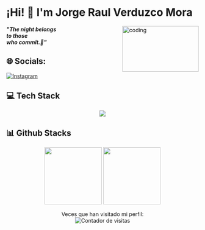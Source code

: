 # ¡Hi! 👋  I'm Jorge Raul Verduzco Mora  
<img src="https://64.media.tumblr.com/0ea83e1b98da48d2fa65e096afd9ffb0/tumblr_np13mlXqc61t4034jo1_r2_400.gif" alt="coding" width="200" height="120" align="right">

***"The night belongs<br/>
to those<br/>
who commit.🦇"***



## 🌐 Socials:
[![Instagram](https://img.shields.io/badge/Instagram-%23E4405F.svg?logo=Instagram&logoColor=white)](https://instagram.com/jorgendo43) 

## 💻 Tech Stack  

<p align="center">
  <a href="https://skillicons.dev">
    <img src="https://skillicons.dev/icons?i=java,kotlin,spring,js,ts,python,html,css,nodejs,nestjs,mysql,mongodb,git,github,maven,figma,canva,tomcat" />
  </a>
</p>

## 📊 Github Stacks 
<p align="center">
  <img src="https://github-readme-streak-stats.herokuapp.com/?user=jorgeRaulVerduzco&theme=dark&hide_border=false" height="150" />
  <img src="https://github-readme-stats.vercel.app/api/top-langs/?username=jorgeRaulVerduzco&theme=dark&hide_border=false&include_all_commits=true&count_private=true&layout=compact" height="150"/>
</p>

<p align="center">
  Veces que han visitado mi perfil:<br>
  <img src="https://komarev.com/ghpvc/?username=jorgeRaulVerduzco&label=Visitas%20al%20perfil&color=0e75b6&style=flat" alt="Contador de visitas" />
</p>


<!-- Proudly created with GPRM ( https://gprm.itsvg.in ) -->
